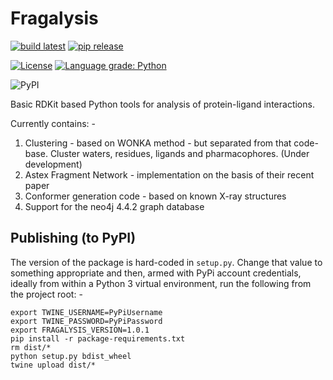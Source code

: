 # Fragalysis

[![build latest](https://github.com/xchem/fragalysis/actions/workflows/build-latest.yml/badge.svg)](https://github.com/xchem/fragalysis/actions/workflows/build-latest.yml)
[![pip release](https://github.com/xchem/fragalysis/actions/workflows/pip-release.yml/badge.svg)](https://github.com/xchem/fragalysis/actions/workflows/pip-release.yml)

[![License](http://img.shields.io/badge/license-Apache%202.0-blue.svg?style=flat)](https://github.com/xchem/fragalysis/blob/master/LICENSE.txt)
[![Language grade: Python](https://img.shields.io/lgtm/grade/python/g/xchem/fragalysis.svg?logo=lgtm&logoWidth=18)](https://lgtm.com/projects/g/xchem/fragalysis/context:python)

![PyPI](https://img.shields.io/pypi/v/fragalysis)

Basic RDKit based Python tools for analysis of protein-ligand interactions.

Currently contains: -

1. Clustering - based on WONKA method - but separated from that code-base.
    Cluster waters, residues, ligands and pharmacophores. (Under development)
2. Astex Fragment Network - implementation on the basis of their recent paper
3. Conformer generation code - based on known X-ray structures
4. Support for the neo4j 4.4.2 graph database

## Publishing (to PyPI)
The version of the package is hard-coded in `setup.py`. Change that value
to something appropriate and then, armed with PyPi account credentials,
ideally from within a Python 3 virtual environment, run the following
from the project root: -

    export TWINE_USERNAME=PyPiUsername
    export TWINE_PASSWORD=PyPiPassword
    export FRAGALYSIS_VERSION=1.0.1
    pip install -r package-requirements.txt
    rm dist/*
    python setup.py bdist_wheel
    twine upload dist/*
